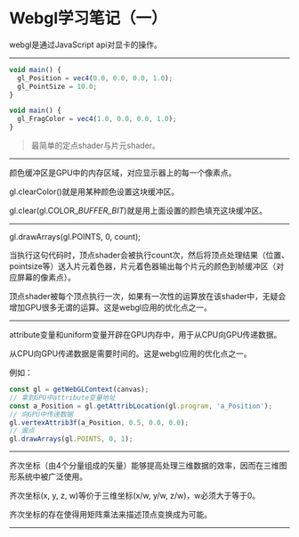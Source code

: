 # Webgl学习笔记（一）

webgl是通过JavaScript api对显卡的操作。

---

```js
void main() {
  gl_Position = vec4(0.0, 0.0, 0.0, 1.0);
  gl_PointSize = 10.0;
}
```

```js
void main() {
  gl_FragColor = vec4(1.0, 0.0, 0.0, 1.0);
}
```

> 最简单的定点shader与片元shader。

---

颜色缓冲区是GPU中的内存区域，对应显示器上的每一个像素点。

gl.clearColor\(\)就是用某种颜色设置这块缓冲区。

gl.clear\(gl.COLOR\__BUFFER\_BIT_\)就是用上面设置的颜色填充这块缓冲区。

---

gl.drawArrays\(gl.POINTS, 0, count\);

当执行这句代码时，顶点shader会被执行count次，然后将顶点处理结果（位置、pointsize等）送入片元着色器，片元着色器输出每个片元的颜色到帧缓冲区（对应屏幕的像素点）。

顶点shader被每个顶点执行一次，如果有一次性的运算放在该shader中，无疑会增加GPU很多无谓的运算。这是webgl应用的优化点之一。

---

attribute变量和uniform变量开辟在GPU内存中，用于从CPU向GPU传递数据。

从CPU向GPU传递数据是需要时间的。这是webgl应用的优化点之一。

例如：

```js
const gl = getWebGLContext(canvas);
// 拿到GPU中attribute变量地址
const a_Position = gl.getAttribLocation(gl.program, 'a_Position');
// 向GPU中传递数据
gl.vertexAttrib3f(a_Position, 0.5, 0.0, 0.0);
// 画点
gl.drawArrays(gl.POINTS, 0, 1);
```

---

齐次坐标（由4个分量组成的矢量）能够提高处理三维数据的效率，因而在三维图形系统中被广泛使用。

齐次坐标\(x, y, z, w\)等价于三维坐标\(x/w, y/w, z/w\)，w必须大于等于0。

齐次坐标的存在使得用矩阵乘法来描述顶点变换成为可能。

---



